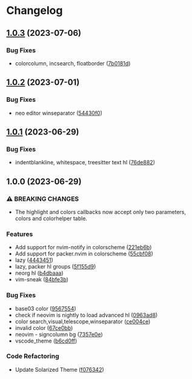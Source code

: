 # Changelog

## [1.0.3](https://github.com/maxmx03/solarized.nvim/compare/v1.0.2...v1.0.3) (2023-07-06)


### Bug Fixes

* colorcolumn, incsearch, floatborder ([7b0181d](https://github.com/maxmx03/solarized.nvim/commit/7b0181d72f9f1ebc5647592c0a04e31976b2b86b))

## [1.0.2](https://github.com/maxmx03/solarized.nvim/compare/v1.0.1...v1.0.2) (2023-07-01)


### Bug Fixes

* neo editor winseparator ([54430f0](https://github.com/maxmx03/solarized.nvim/commit/54430f0084956e7fd0914d2f658020aa514f0aab))

## [1.0.1](https://github.com/maxmx03/solarized.nvim/compare/v1.0.0...v1.0.1) (2023-06-29)


### Bug Fixes

* indentblankline, whitespace, treesitter text hl ([76de882](https://github.com/maxmx03/solarized.nvim/commit/76de8824aa2d64b4bce5041f06ef8ebe1848d9a4))

## 1.0.0 (2023-06-29)


### ⚠ BREAKING CHANGES

* The highlight and colors callbacks now accept only two parameters, colors and colorhelper table.

### Features

* Add support for nvim-notify in colorscheme ([221eb6b](https://github.com/maxmx03/solarized.nvim/commit/221eb6b54533fbeb2bf88daa4b521ecd4d2b4fe4))
* Add support for packer.nvim in colorscheme ([55cbf08](https://github.com/maxmx03/solarized.nvim/commit/55cbf080cc611b83a101d179cd6fb0619036ec35))
* lazy ([4443451](https://github.com/maxmx03/solarized.nvim/commit/4443451e6fda256363dd3031654d565f2116a544))
* lazy, packer hl groups ([5f155d9](https://github.com/maxmx03/solarized.nvim/commit/5f155d9991c23690e615e6c1e1484547ce2e697e))
* neorg hl ([b4dbaaa](https://github.com/maxmx03/solarized.nvim/commit/b4dbaaa35457e6d824c9d5334c17596d4995d009))
* vim-sneak ([84bfe3b](https://github.com/maxmx03/solarized.nvim/commit/84bfe3b44cfecb00d4bf45809cab7b0f48791cae))


### Bug Fixes

* base03 color ([9567554](https://github.com/maxmx03/solarized.nvim/commit/95675548f7ed9d615e38c9ea747ddb91d559fec3))
* check if neovim is nightly to load advanced hl ([0963ad8](https://github.com/maxmx03/solarized.nvim/commit/0963ad836bbf038fe774b7fa21a7f7b49daee916))
* color search,visual,telescope,winseparator ([ce004ce](https://github.com/maxmx03/solarized.nvim/commit/ce004ce2905b8b59f2068069fb3fccc7475d491d))
* invalid color ([67ce0bb](https://github.com/maxmx03/solarized.nvim/commit/67ce0bb2c31d811ed83cb5d23b179be55dd9d263))
* neovim - signcolumn bg ([7357e0e](https://github.com/maxmx03/solarized.nvim/commit/7357e0e366c8360f90bb43a3ead9d7744e65de04))
* vscode_theme ([b6cd0ff](https://github.com/maxmx03/solarized.nvim/commit/b6cd0ffc4667a10fa704ffa053066f5253d1f349))


### Code Refactoring

* Update Solarized Theme ([f076342](https://github.com/maxmx03/solarized.nvim/commit/f0763424b368ae7878d5aef33f5d1487c8fd2133))
